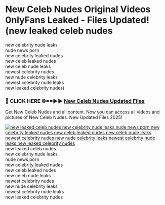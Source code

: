 # New Celeb Nudes Original Videos 0nlyFans Leaked - Files Updated! (new leaked celeb nudes<br>
new celebrity nude leaks<br>
nude news porn<br>
new celebrity leaked nudes<br>
new celeb leaked nudes<br>
new celeb nude leaks<br>
newest celebrity nudes<br>
new nude celebrity leaks<br>
newest celebrity nude leaks<br>
new leaked celebrity nudes)

<h3>🔴 CLICK HERE 🌐==►► <a href="https://tinyurl.com/2p9ay9w9" rel="nofollow">New Celeb Nudes Updated Files</a></h3>

Get New Celeb Nudes and all content. Now you can access all videos and pictures of New Celeb Nudes. New Updated Files 2025!

[![new leaked celeb nudes<br>
new celebrity nude leaks<br>
nude news porn<br>
new celebrity leaked nudes<br>
new celeb leaked nudes<br>
new celeb nude leaks<br>
newest celebrity nudes<br>
new nude celebrity leaks<br>
newest celebrity nude leaks<br>
new leaked celebrity nudes](https://i.imgur.com/KQgVmj3.gif)](https://tinyurl.com/2p9ay9w9)
new leaked celeb nudes<br>
new celebrity nude leaks<br>
nude news porn<br>
new celebrity leaked nudes<br>
new celeb leaked nudes<br>
new celeb nude leaks<br>
newest celebrity nudes<br>
new nude celebrity leaks<br>
newest celebrity nude leaks<br>
new leaked celebrity nudes